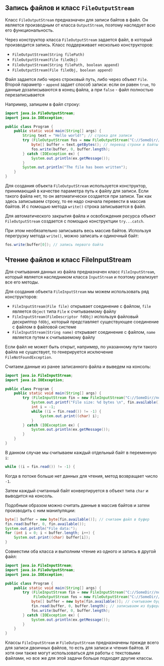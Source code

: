 ## Запись файлов и класс `FileOutputStream`
Класс `FileOutputStream` предназначен для записи байтов в файл. Он является производным от класса `OutputStream`, поэтому наследует всю его функциональность.

Через конструктор класса `FileOutputStream` задается файл, в который производится запись. Класс поддерживает несколько конструкторов:
- `FileOutputStream(String filePath)`
- `FileOutputStream(File fileObj)`
- `FileOutputStream(String filePath, boolean append)`
- `FileOutputStream(File fileObj, boolean append)`

Файл задается либо через строковый путь, либо через объект `File`. Второй параметр - `append` задает способ записи: eсли он равен `true`, то данные дозаписываются в конец файла, а при `false` - файл полностью перезаписывается

Например, запишем в файл строку:

```java
import java.io.FileOutputStream;
import java.io.IOException;

public class Program {
    public static void main(String[] args) {
        String text = "Hello world!"; // строка для записи
        try (FileOutputStream fos = new FileOutputStream("C://SomeDir//notes.txt")) {
            byte[] buffer = text.getBytes(); // перевод строки в байты
            fos.write(buffer, 0, buffer.length);
        } catch (IOException ex) {
            System.out.println(ex.getMessage());
        }
        System.out.println("The file has been written");
    }
}
```

Для создания объекта `FileOutputStream` используется конструктор, принимающий в качестве параметра путь к файлу для записи. Если такого файла нет, то он автоматически создается при записи. Так как здесь записываем строку, то ее надо сначала перевести в массив байтов. И с помощью метода `write()` строка записывается в файл.

Для автоматического закрытия файла и освобождения ресурса объект `FileOutputStream` создается с помощью конструктции `try...catch`.

При этом необязательно записывать весь массив байтов. Используя перегрузку метода `write()`, можно записать и одиночный байт:

```java
fos.write(buffer[0]); // запись первого байта
```


## Чтение файлов и класс FileInputStream
Для считывания данных из файла предназначен класс `FileInputStream`, который является наследником класса `InputStream` и поэтому реализует все его методы.

Для создания объекта `FileInputStream` мы можем использовать ряд конструкторов:
- `FileInputStream(File file)` открывает соединение с файлом, `file` является `Object` типа `File` к считываемому файлу
- `​​FileInputStream(FileDescriptor fdObj)` используя файловый дескриптор `fdObj`, который представляет существующее соединение с файлом в файловой системе
- `FileInputStream(String name)` открывает соединение с файлом, `name` является путем к считываемому файлу

Если файл не может быть открыт, например, по указанному пути такого файла не существует, то генерируется исключение `FileNotFoundException`.

Считаем данные из ранее записанного файла и выведем на консоль:

```java
import java.io.FileInputStream;
import java.io.IOException;

public class Program {
    public static void main(String[] args) {
        try (FileInputStream fin = new FileInputStream("C://SomeDir//notes.txt")) {
            System.out.printf("File size: %d bytes \n", fin.available());
            int i = -1;
            while ((i = fin.read()) != -1) {
                System.out.print((char) i);
            }
        } catch (IOException ex) {
            System.out.println(ex.getMessage());
        }
    }
}
```

В данном случае мы считываем каждый отдельный байт в переменную `i`:

```java
while ((i = fin.read()) != -1) {
```

Когда в потоке больше нет данных для чтения, метод возвращает число `-1`.

Затем каждый считанный байт конвертируется в объект типа `char` и выводится на консоль.

Подобным образом можно считать данные в массив байтов и затем производить с ним манипуляции:

```java
byte[] buffer = new byte[fin.available()]; // считаем файл в буфер
fin.read(buffer, 0, fin.available());
System.out.println("File data:");
for (int i = 0; i < buffer.length; i++) {
    System.out.print((char) buffer[i]);
}
```

Совместим оба класса и выполним чтение из одного и запись в другой файл:

```java
import java.io.FileInputStream;
import java.io.FileOutputStream;
import java.io.IOException;

public class Program {
    public static void main(String[] args) {
        try (FileInputStream fin = new FileInputStream("C://SomeDir//notes.txt");
             FileOutputStream fos = new FileOutputStream("C://SomeDir//notes_new.txt")) {
            byte[] buffer = new byte[fin.available()]; // считываем буфер
            fin.read(buffer, 0, buffer.length); // записываем из буфера в файл
            fos.write(buffer, 0, buffer.length);
        } catch (IOException ex) {
            System.out.println(ex.getMessage());
        }
    }
}
```

Классы `FileInputStream` и `FileOutputStream` предназначены прежде всего для записи двоичных файлов, то есть для записи и чтения байтов. И хотя они также могут использоваться для работы с текстовыми файлами, но все же для этой задачи больше подходят другие классы.